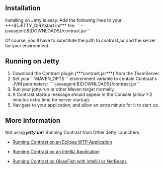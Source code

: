 <!--
title: "Jetty"
description: "Agent installation and running using the Jetty container"
tags: "java agent installation run Jetty"
-->


## Installation
Installing on Jetty is easy. Add the following lines to your ***${JETTY_DIR}\start.ini*** file: ```-javaagent:${DOWNLOADS}/contrast.jar```

Of course, you'll have to substitute the path to *contrast.jar* and the server for your environment.

## Running on Jetty

<ol>
<li> Download the Contrast plugin (***contrast.jar***) from the TeamServer. </li>

<li> Set your ```MAVEN_OPTS``` environment variable to contain Contrast's JVM parameters: ```-javaagent:${DOWNLOADS}/contrast.jar``` </li>

<li> Run your jetty:run or other Maven target normally. </li>
<li> A Contrast startup message should appear in the Console (allow 1-2 minutes extra time for server startup). </li>
<li> Navigate to your application, and allow an extra minute for it to start up. </li>
</ol>

## More Information

Not using ***jetty.ini***? Running Contrast from Other Jetty Launchers:

- [Running Contrast on an Eclipse WTP Application](installation-javainstall.html#eclipse)

- [Running Contrast on an IntelliJ Application](installation-javainstall.html#intellij)

- [Running Contrast on GlassFish with IntelliJ or NetBeans](installation-javainstall.html#glass)

